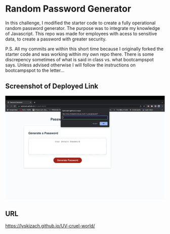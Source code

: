 # Random Password Generator

In this challenge, I modified the starter code to create a fully operational random password generator. The purpose was to integrate my knowledge of Javascript. This repo was made for employees with acess to sensitive data, to create a password with greater security.

P.S. All my commits are within this short time because I originally forked the starter code and was working within my own repo there. There is some discrepency sometimes of what is said in class vs. what bootcampspot says. Unless advised otherwise I will follow the instructions on bootcampspot to the letter...

## Screenshot of Deployed Link
![alt text](Screenshot.png "Screenshot of deployed link")

## URL
https://lyskizach.github.io/UV-cruel-world/